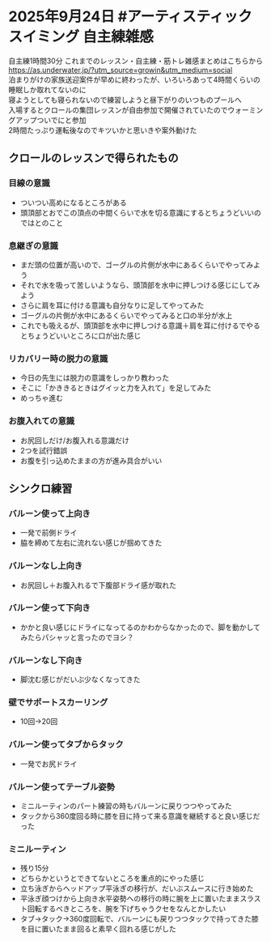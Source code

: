# 2025年9月24日 #アーティスティックスイミング 自主練雑感
自主練1時間30分
これまでのレッスン・自主練・筋トレ雑感まとめはこちらから  
https://as.underwater.jp/?utm_source=growin&utm_medium=social  
泊まりがけの家族送迎案件が早めに終わったが、いろいろあって4時間くらいの睡眠しか取れてないのに  
寝ようとしても寝られないので練習しようと昼下がりのいつものプールへ  
入場するとクロールの集団レッスンが自由参加で開催されていたのでウォーミングアップついでにと参加    
2時間たっぷり運転後なのでキツいかと思いきや案外動けた  
## クロールのレッスンで得られたもの
### 目線の意識
- ついつい高めになるところがある
- 頭頂部とおでこの頂点の中間くらいで水を切る意識にするとちょうどいいのではとのこと
### 息継ぎの意識
- まだ頭の位置が高いので、ゴーグルの片側が水中にあるくらいでやってみよう
- それで水を吸って苦しいようなら、頭頂部を水中に押しつける感じにしてみよう
- さらに肩を耳に付ける意識も自分なりに足してやってみた
- ゴーグルの片側が水中にあるくらいでやってみると口の半分が水上
- これでも吸えるが、頭頂部を水中に押しつける意識＋肩を耳に付けるでやるとちょうどいいところに口が出た感じ
### リカバリー時の脱力の意識
- 今日の先生には脱力の意識をしっかり教わった
- そこに「かききるときはグイッと力を入れて」を足してみた
- めっちゃ進む
### お腹入れての意識
- お尻回しだけ/お腹入れる意識だけ
- 2つを試行錯誤
- お腹を引っ込めたままの方が進み具合がいい
## シンクロ練習
### バルーン使って上向き
- 一発で前側ドライ
- 脇を締めて左右に流れない感じが掴めてきた
### バルーンなし上向き
- お尻回し＋お腹入れるで下腹部ドライ感が取れた
### バルーン使って下向き
- かかと良い感じにドライになってるのかわからなかったので、脚を動かしてみたらパシャッと言ったのでヨシ？
### バルーンなし下向き
- 脚沈む感じがだいぶ少なくなってきた
### 壁でサポートスカーリング
- 10回→20回
### バルーン使ってタブからタック
- 一発でお尻ドライ
### バルーン使ってテーブル姿勢
- ミニルーティンのパート練習の時もバルーンに戻りつつやってみた
- タックから360度回る時に膝を目に持って来る意識を継続すると良い感じだった
### ミニルーティン
- 残り15分
- どちらかというとできてないところを重点的にやった感じ
- 立ち泳ぎからヘッドアップ平泳ぎの移行が、だいぶスムースに行き始めた
- 平泳ぎ顔つけから上向き水平姿勢への移行の時に腕を上に置いたままスラスト回転するべきところを、腕を下げちゃうクセをなんとかしたい
- タブ→タック→360度回転で、バルーンにも戻りつつタックで持ってきた膝を目に置いたまま回ると素早く回れる感じがした